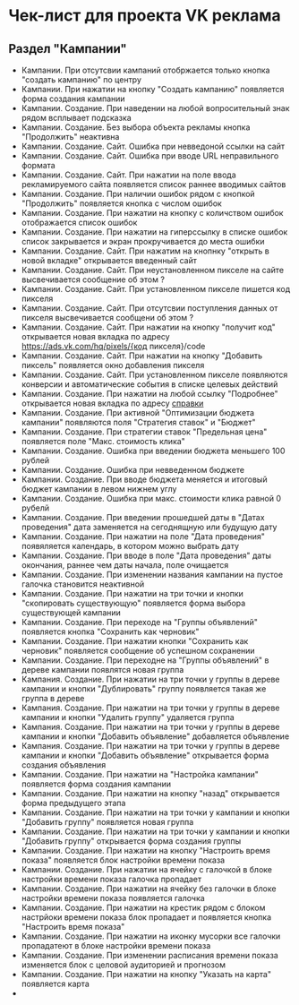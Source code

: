 # Чек-лист для проекта VK реклама

## Раздел "Кампании"

* Кампании. При отсутсвии кампаний отобржается только кнопка "создать кампанию" по центру
* Кампании. При нажатии на кнопку "Создать кампанию" появляется форма создания кампании
* Кампании. Создание. При наведении на любой вопросительный знак рядом всплывает подсказка
* Кампании. Создание. Без выбора объекта рекламы кнопка "Продолжить" неактивна
* Кампании. Создание. Сайт. Ошибка при невведоной ссылки на сайт
* Кампании. Создание. Сайт. Ошибка при вводе URL неправильного формата
* Кампании. Создание. Сайт. При нажатии на поле ввода рекламируемого сайта появляется список раннее вводимых сайтов 
* Кампании. Создание. При наличии ошибок рядом с кнопкой "Продолжить" появляется кнопка с числом ошибок
* Кампании. Создание. При нажатии на кнопку с количством ошибок отображается список ошибок
* Кампании. Создание. При нажатии на гиперссылку в списке ошибок список закрывается и экран прокручивается до места ошибки
* Кампании. Создание. Сайт. При нажатим на кнопнку "открыть в новой вкладке" открывается введенный сайт
* Кампании. Создание. Сайт. При неустановленном пикселе на сайте высвечивается сообщение об этом ?
* Кампании. Создание. Сайт. При установленном пикселе пишется код пикселя
* Кампании. Создание. Сайт. При отсутсвии поступления данных от пикселя высвечивается сообщени об этом ?
* Кампании. Создание. Сайт. При нажатии на кнопку "получит код" открывается новая вкладка по адресу https://ads.vk.com/hq/pixels/{код пикселя}/code
* Кампании. Создание. Сайт. При нажатии на кнопку "Добавить пиксель" появляется окно добавления пикселя
* Кампании. Создание. Сайт. При установленном пикселе появляются конверсии и автоматические события в списке целевых действий
* Кампании. Создание. При нажатии на любой ссылку "Подробнее" открывается новая вкладка по адресу [справки](https://ads.vk.com/help)
* Кампании. Создание. При активной "Оптимизации бюджета кампании" появляются поля "Стратегия ставок" и "Бюджет"
* Кампании. Создание. При стратегии ставок "Предельная цена" появляется поле "Макс. стоимость клика"
* Кампании. Создание. Ошибка при введении бюджета меньшего 100 рублей
* Кампании. Создание. Ошибка при невведенном бюджете
* Кампании. Создание. При вводе бюджета меняется и итоговый бюджет кампании в левом нижнем углу
* Кампании. Создание. Ошибка при макс. стоимости клика равной 0 рубелй
* Кампании. Создание. При введении прошедшей даты в "Датах проведения" дата заменяется на сегоднящную или будущую дату
* Кампании. Создание. При нажатии на поле "Дата проведения" появяляется календарь, в котором можно выбрать дату
* Кампании. Создание. При вводе в поле "Дата проведения" даты окончания, раннее чем даты начала, поле очищается 
* Кампании. Создание. При изменении названия кампании на пустое галочка становится неактивной
* Кампании. Создание. При нажатии на три точки и кнопки "скопировать существующую" появляется форма выбора существующей кампании
* Кампании. Создание. При переходе на "Группы объявлений" появляется кнопка "Сохранить как черновик"
* Кампании. Создание. При нажатии кнопки "Сохранить как черновик" появляется сообщение об успешном сохранении
* Кампании. Создание. При переходне на "Группы объявлений" в дереве кампании появлятся новая группа
* Кампания. Создание. При нажатии на три точки у группы в дереве кампании и кнопки "Дублировать" группу появляется такая же группа в дереве
* Кампания. Создание. При нажатии на три точки у группы в дереве кампании и кнопки "Удалить группу" удаляется группа
* Кампания. Создание. При нажатии на три точки у группы в дереве кампании и кнопки "Добавить объявление" добавляется объявление
* Кампания. Создание. При нажатии на три точки у группы в дереве кампании и кнопки "Добавить объявление" открывается форма создания объявления
* Кампании. Создание. При нажатии на "Настройка кампании" появляется форма создания кампании
* Кампании. Создание. При нажатии на кнопку "назад" открывается форма предыдущего этапа
* Кампании. Создание. При нажатии на три точки у кампании и кнопки "Добавить группу" появляется новая группа
* Кампании. Создание. При нажатии на три точки у кампании и кнопки "Добавить группу" открывается форма создания группы
* Кампании. Создание. При нажатии на кнопку "Настроить время показа" появляется блок настройки времени показа
* Кампании. Создание. При нажатии на ячейку с галочкой в блоке настройки времени показа галочка пропадает
* Кампании. Создание. При нажатии на ячейку без галочки в блоке настройки времени показа появляется галочка
* Кампании. Создание. При нажатии на крестик рядом с блоком настрйоки времени показа блок пропадает и появляется кнопка "Настроить время показа"
* Кампании. Создание. При нажатии на иконку мусорки все галочки пропадатеют в блоке настройки времени показа
* Кампании. Создание. При изменении расписания времени показа изменяется блок с целовой аудиторией и прогнозом
* Кампании. Создание. При нажатии на кнопку "Указать на карта" появляется карта
* 
